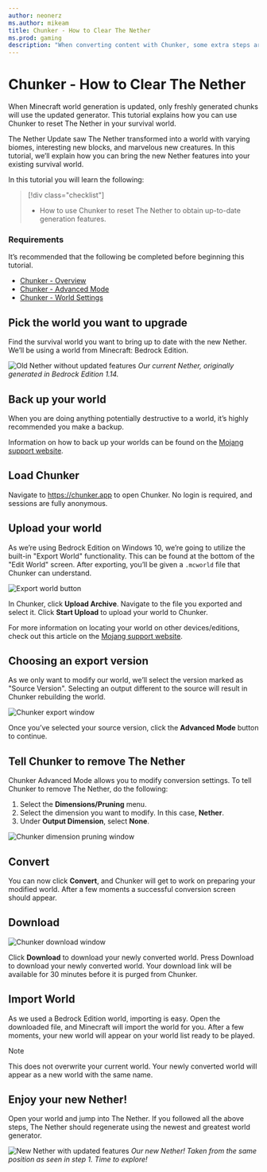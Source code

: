 ```yaml
---
author: neonerz
ms.author: mikeam
title: Chunker - How to Clear The Nether
ms.prod: gaming
description: "When converting content with Chunker, some extra steps are needed for bringing over The Nether"
---
```


# Chunker - How to Clear The Nether

When Minecraft world generation is updated, only freshly generated chunks will use the updated generator. This tutorial explains how you can use Chunker to reset The Nether in your survival world.

The Nether Update saw The Nether transformed into a world with varying biomes, interesting new blocks, and marvelous new creatures. In this tutorial, we’ll explain how you can bring the new Nether features into your existing survival world.

In this tutorial you will learn the following:

> [!div class="checklist"]
>
> - How to use Chunker to reset The Nether to obtain up-to-date generation features.

### Requirements

It’s recommended that the following be completed before beginning this tutorial.

- [Chunker - Overview](ChunkerOverview.md)
- [Chunker - Advanced Mode](ChunkerAdvancedMode.md)
- [Chunker - World Settings](ChunkerWorldSettings.md)

## Pick the world you want to upgrade

Find the survival world you want to bring up to date with the new Nether. We’ll be using a world from Minecraft: Bedrock Edition.

![Old Nether without updated features](Media/Chunker/netherold.png)
*Our current Nether, originally generated in Bedrock Edition 1.14.*

## Back up your world
When you are doing anything potentially destructive to a world, it’s highly recommended you make a backup.

Information on how to back up your worlds can be found on the [Mojang support website](https://help.minecraft.net/hc/en-us/articles/360034754912-Backing-up-Minecraft-worlds-).

## Load Chunker

Navigate to https://chunker.app to open Chunker. No login is required, and sessions are fully anonymous.

## Upload your world

As we’re using Bedrock Edition on Windows 10, we’re going to utilize the built-in "Export World" functionality. This can be found at the bottom of the "Edit World" screen. After exporting, you’ll be given a `.mcworld` file that Chunker can understand.

![Export world button](Media/Chunker/netherexportworld.png)

In Chunker, click **Upload Archive**. Navigate to the file you exported and select it. Click **Start Upload** to upload your world to Chunker.

For more information on locating your world on other devices/editions, check out this article on the [Mojang support website](https://help.minecraft.net/hc/en-us/articles/360035131551-Where-are-Minecraft-files-stored-).

## Choosing an export version

As we only want to modify our world, we’ll select the version marked as "Source Version". Selecting an output different to the source will result in Chunker rebuilding the world.

![Chunker export window](Media/Chunker/netherexportchunker.png)

Once you’ve selected your source version, click the **Advanced Mode** button to continue.

## Tell Chunker to remove The Nether

Chunker Advanced Mode allows you to modify conversion settings. To tell Chunker to remove The Nether, do the following:

1. Select the **Dimensions/Pruning** menu.
2. Select the dimension you want to modify. In this case, **Nether**.
3. Under **Output Dimension**, select **None**.

![Chunker dimension pruning window](Media/Chunker/netherremove.png)

## Convert

You can now click **Convert**, and Chunker will get to work on preparing your modified world. After a few moments a successful conversion screen should appear.

## Download

![Chunker download window](Media/Chunker/netherdownload.png)

Click **Download** to download your newly converted world. Press Download to download your newly converted world. Your download link will be available for 30 minutes before it is purged from Chunker.

## Import World

As we used a Bedrock Edition world, importing is easy. Open the downloaded file, and Minecraft will import the world for you. After a few moments, your new world will appear on your world list ready to be played.

> [!NOTE]
> This does not overwrite your current world. Your newly converted world will appear as a new world with the same name.

## Enjoy your new Nether!

Open your world and jump into The Nether. If you followed all the above steps, The Nether should regenerate using the newest and greatest world generator.

![New Nether with updated features](Media/Chunker/nethernew.png)
*Our new Nether! Taken from the same position as seen in step 1. Time to explore!*